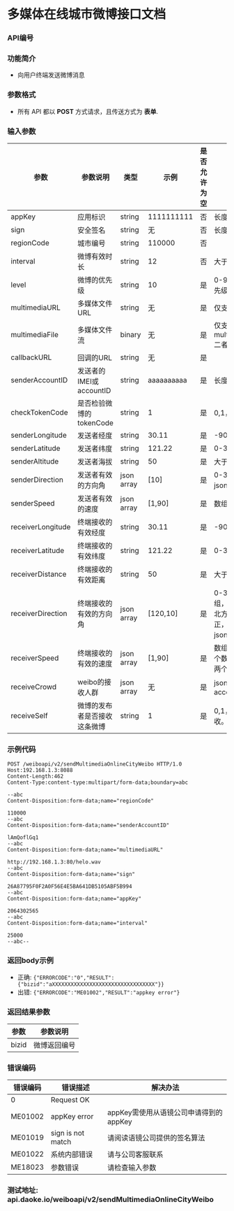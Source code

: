 
多媒体在线城市微博接口文档
====================

### API编号

### 功能简介
* 向用户终端发送微博消息


### 参数格式
* 所有 API 都以 **POST** 方式请求，且传送方式为 **表单**.


### 输入参数

 参数             |参数说明                     |  类型       |   示例         |是否允许为空|  限制条件
------------------|-----------------------------|-------------|----------------|------------|---------------
 appKey           | 应用标识                    | string      |  1111111111    |否          | 长度不大于10
 sign             | 安全签名                    | string      |  无            |否          | 长度为40
 regionCode       | 城市编号                    | string      | 110000         |否          | 
 interval         | 微博有效时长                | string      | 12             |否          | 大于0，单位为秒
 level            | 微博的优先级                | string      | 10             |是          | 0-99， 0:优先级最高，99:优先级最低
 multimediaURL    | 多媒体文件URL               | string      | 无             |是          | 仅支持音频
 multimediaFile   | 多媒体文件流                | binary      | 无             |是          | 仅支持音频， multimediaURL,multimediaFile二者必选其一
 callbackURL      | 回调的URL                   | string      | 无             |是          |
 senderAccountID  | 发送者的IMEI或accountID     | string      | aaaaaaaaaa     |是          | 长度为10
 checkTokenCode   | 是否检验微博的tokenCode     | string      | 1              |是          | 0,1， 0：不检验， 1：检验
 senderLongitude  | 发送者经度                  | string      | 30.11          |是          | -90~90
 senderLatitude   | 发送者纬度                  | string      | 121.22         |是          | 0-360
 senderAltitude   | 发送者海拔                  | string      | 50             |是          | 大于0
 senderDirection  | 发送者有效的方向角          | json array  | [10]           |是          | 0-360, -1，只有一个元素的json数组
 senderSpeed      | 发送者有效的速度            | json array  | [1,90]         |是          | 数组有1个或2个值
 receiverLongitude| 终端接收的有效经度          | string      | 30.11          |是          | -90~90
 receiverLatitude | 终端接收的有效纬度          | string      | 121.22         |是          | 0-360
 receiverDistance | 终端接收的有效距离          | string      | 50             |是          | 大于0
 receiverDirection| 终端接收的有效的方向角      | json array  | [120,10]       |是          | 0-360, -1 格式为json数组，-1表示未得到方向角，正北方向为0度，顺时针方向为正，保留小数点后3位,第二个json元素代表误差
 receiverSpeed    | 终端接收的有效的速度        | json array  | [1,90]         |是          | 数组有1个或2个值，若只有一个数，则表示大于此速度，若有两个数则表示速度范围
 receiveCrowd     | weibo的接收人群             | json array  | 无             |是          | json对象中元素仅支持accountID
 receiveSelf      | 微博的发布者是否接收这条微博| string      | 1              |是          | 0,1， 0表示不接收，1表示接收。默认其值为1


### 示例代码

    POST /weiboapi/v2/sendMultimediaOnlineCityWeibo HTTP/1.0
    Host:192.168.1.3:8088
    Content-Length:462
    Content-Type:content-type:multipart/form-data;boundary=abc

    --abc
    Content-Disposition:form-data;name="regionCode"

    110000
    --abc
    Content-Disposition:form-data;name="senderAccountID"

    lAmQoflGq1
    --abc
    Content-Disposition:form-data;name="multimediaURL"

    http://192.168.1.3:80/helo.wav
    --abc
    Content-Disposition:form-data;name="sign"

    26A87795F0F2A0F56E4E5BA641DB5105ABF5B994
    --abc
    Content-Disposition:form-data;name="appKey"

    2064302565
    --abc
    Content-Disposition:form-data;name="interval"

    25000
    --abc--


### 返回body示例

* 正确: `{"ERRORCODE":"0","RESULT":{"bizid":"aXXXXXXXXXXXXXXXXXXXXXXXXXXXXXXXXX"}}`
* 出错: `{"ERRORCODE":"ME01002","RESULT":"appkey error"}`

### 返回结果参数

参数                | 参数说明
--------------------|-------------------------------------------
bizid               | 微博返回编号


### 错误编码

 错误编码   | 错误描述                  | 解决办法
------------|---------------------------|------------------ 
 0          | Request OK                |
 ME01002    | appKey error              | appKey需使用从语镜公司申请得到的appKey
 ME01019    | sign is not match         | 请阅读语镜公司提供的签名算法
 ME01022    | 系统内部错误              | 请与公司客服联系
 ME18023    | 参数错误                  | 请检查输入参数


### 测试地址: api.daoke.io/weiboapi/v2/sendMultimediaOnlineCityWeibo

